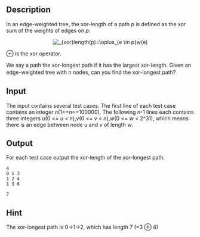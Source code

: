 <h2>Description</h2><p><div><p>In an edge-weighted tree, the xor-length of a path <i>p</i> is defined as the xor sum of the weights of edges on <i>p</i>:</p><center><img src="file://formula.png" alt="_{xor}length(p)=\oplus_{e \in p}w(e)" align="absmiddle"></center><p>⊕ is the xor operator.</p><p>We say a path the xor-longest path if it has the largest xor-length. Given an edge-weighted tree with n nodes, can you find the xor-longest path? 　</p></div></p><h2>Input</h2><p><div><p>The input contains several test cases. The first line of each test case contains an integer <i>n</i>(1&lt;=<i>n</i>&lt;=100000), The following <i>n</i>-1 lines each contains three integers <i>u</i>(0 &lt;= <i>u</i> &lt; <i>n</i>),<i>v</i>(0 &lt;= <i>v</i> &lt; <i>n</i>),<i>w</i>(0 &lt;= <i>w</i> &lt; 2^31), which means there is an edge between node <i>u</i> and <i>v</i> of length <i>w</i>. </p></div></p><h2>Output</h2><p>For each test case output the xor-length of the xor-longest path.</p>

<pre><code class="language-input1">4
0 1 3
1 2 4
1 3 6
</code></pre>

<pre><code class="language-output1">7</code></pre>

<h2>Hint</h2><p><div><p>The xor-longest path is 0-&gt;1-&gt;2, which has length 7 (=3 ⊕ 4) </p></div></p>
